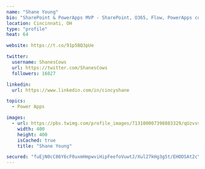 ```yaml
---
name: "Shane Young"
bio: "SharePoint & PowerApps MVP - SharePoint, O365, Flow, PowerApps consulting? @PowerApps911 | Pure Snark? You found it."
location: Cincinnati, OH
type: "profile"
heat: 64

website: https://t.co/91p5BQ3pUe

twitter:
  username: ShanesCows
  url: https://twitter.com/ShanesCows
  followers: 16827

linkedin:
  url: https://www.linkedin.com/in/cincyshane

topics:
  - Power Apps

images:
  - url: https://pbs.twimg.com/profile_images/713100007398883329/qUzvsvQ3_400x400.jpg
    width: 400
    height: 400
    isCached: true
    title: "Shane Young"

secured: "fuEjN0cC86Y6cF0uxmHmpwviHipFeefoVuwtJ/Xul27kHg3g5t/EHODSAt2cYlBBdPkZUnkqi1HixRMEU39GZn4rK7EOWZ2S+RIcTMG15AnEFw0p0WERBkhUe2nqmDR6sekj80NlUKH4HVWLvQYSwrFMC1L5TqM27KfzTJJMoP3UnQUgffFdThr7dII9NJs89g4lPKCDa+C7XZrcv9iRCh/r+9qyYwEBINHBZyBPQVjQuY3kM3UKXsuX5u7MvZvdoFMga9kxHHbbYNkXoqtIuECvj6fY618hhnjdbN/+rAIIs5x3vUkpGPfatMo+/cCuuIMEmYK03YBRzvj1Y7IODxUDK0HkNP81L6BJllU/m4fm+JJDKDatR49Mqg6X7OrNFNXgaBO6e8q8ecR2+bcacfYQoi9EeTvsqWMGlIHpCH4=;T3ZZVtiEqAZAN1aeVBEurg=="
---
```



